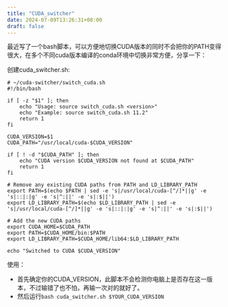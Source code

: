 ```yaml
---
title: "CUDA_switcher"
date: 2024-07-09T13:26:31+08:00
draft: false
---
```


最近写了一个bash脚本，可以方便地切换CUDA版本的同时不会把你的PATH变得很大，在多个不同cuda版本编译的conda环境中切换非常方便，分享一下：

创建cuda_switcher.sh:
```
# ~/cuda-switcher/switch_cuda.sh
#!/bin/bash

if [ -z "$1" ]; then
    echo "Usage: source switch_cuda.sh <version>"
    echo "Example: source switch_cuda.sh 11.2"
    return 1
fi

CUDA_VERSION=$1
CUDA_PATH="/usr/local/cuda-$CUDA_VERSION"

if [ ! -d "$CUDA_PATH" ]; then
    echo "CUDA version $CUDA_VERSION not found at $CUDA_PATH"
    return 1
fi

# Remove any existing CUDA paths from PATH and LD_LIBRARY_PATH
export PATH=$(echo $PATH | sed -e 's|/usr/local/cuda-[^/]*||g' -e 's|::|:|g' -e 's|^:||' -e 's|:$||')
export LD_LIBRARY_PATH=$(echo $LD_LIBRARY_PATH | sed -e 's|/usr/local/cuda-[^/]*||g' -e 's|::|:|g' -e 's|^:||' -e 's|:$||')

# Add the new CUDA paths
export CUDA_HOME=$CUDA_PATH
export PATH=$CUDA_HOME/bin:$PATH
export LD_LIBRARY_PATH=$CUDA_HOME/lib64:$LD_LIBRARY_PATH

echo "Switched to CUDA $CUDA_VERSION"

```

使用： 
- 首先确定你的CUDA_VERSION，此脚本不会检测你电脑上是否存在这一版本，不过输错了也不怕，再输一次对的就好了。
- 然后运行`bash cuda_switcher.sh $YOUR_CUDA_VERSION`